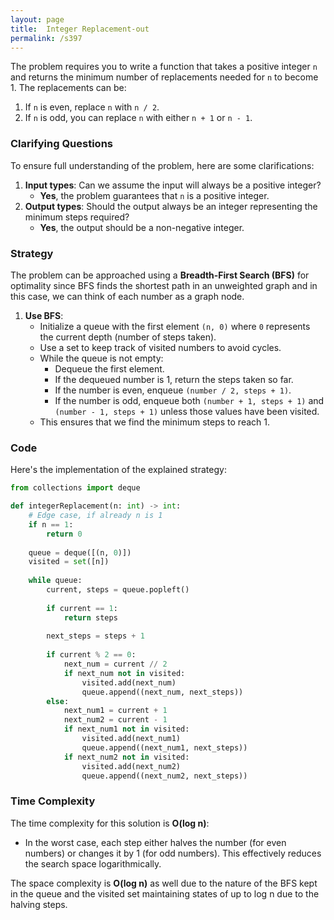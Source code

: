 ```yaml
---
layout: page
title:  Integer Replacement-out
permalink: /s397
---
```

The problem requires you to write a function that takes a positive integer `n` and returns the minimum number of replacements needed for `n` to become 1. The replacements can be:
1. If `n` is even, replace `n` with `n / 2`.
2. If `n` is odd, you can replace `n` with either `n + 1` or `n - 1`.

### Clarifying Questions
To ensure full understanding of the problem, here are some clarifications:
1. **Input types**: Can we assume the input will always be a positive integer?
   - **Yes**, the problem guarantees that `n` is a positive integer.
2. **Output types**: Should the output always be an integer representing the minimum steps required?
   - **Yes**, the output should be a non-negative integer.

### Strategy
The problem can be approached using a **Breadth-First Search (BFS)** for optimality since BFS finds the shortest path in an unweighted graph and in this case, we can think of each number as a graph node.

1. **Use BFS**:
   - Initialize a queue with the first element `(n, 0)` where `0` represents the current depth (number of steps taken).
   - Use a set to keep track of visited numbers to avoid cycles.
   - While the queue is not empty:
     - Dequeue the first element.
     - If the dequeued number is 1, return the steps taken so far.
     - If the number is even, enqueue `(number / 2, steps + 1)`.
     - If the number is odd, enqueue both `(number + 1, steps + 1)` and `(number - 1, steps + 1)` unless those values have been visited.
   - This ensures that we find the minimum steps to reach 1.

### Code
Here's the implementation of the explained strategy:

```python
from collections import deque

def integerReplacement(n: int) -> int:
    # Edge case, if already n is 1
    if n == 1:
        return 0
    
    queue = deque([(n, 0)])
    visited = set([n])
    
    while queue:
        current, steps = queue.popleft()
        
        if current == 1:
            return steps
        
        next_steps = steps + 1
        
        if current % 2 == 0:
            next_num = current // 2
            if next_num not in visited:
                visited.add(next_num)
                queue.append((next_num, next_steps))
        else:
            next_num1 = current + 1
            next_num2 = current - 1
            if next_num1 not in visited:
                visited.add(next_num1)
                queue.append((next_num1, next_steps))
            if next_num2 not in visited:
                visited.add(next_num2)
                queue.append((next_num2, next_steps))

```

### Time Complexity
The time complexity for this solution is **O(log n)**:
- In the worst case, each step either halves the number (for even numbers) or changes it by 1 (for odd numbers). This effectively reduces the search space logarithmically.

The space complexity is **O(log n)** as well due to the nature of the BFS kept in the queue and the visited set maintaining states of up to log n due to the halving steps.